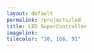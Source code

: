 ```yaml
---
layout: default
permalink: /projects/led
title: LED SuperController
imagelink:
tilecolor: "38, 166, 91"
---
```

